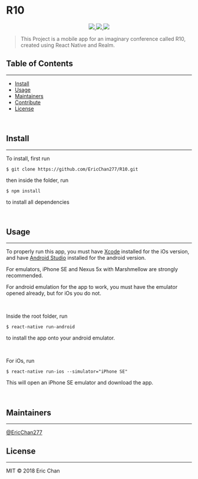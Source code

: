 # R10

<p align="center">
    <a href='https://www.npmjs.com/' alt='NPM Version'>
        <img src="https://img.shields.io/badge/npm-v5.6.0-blue.svg?longCache=true&style=plastic"/>
    </a>
    <a href='https://facebook.github.io/react-native/' alt='React Native Version'>
    <img src="https://img.shields.io/badge/ReactNative-v0.55.4-blue.svg?longCache=true&style=plastic"/>
    </a>
    <a href='https://opensource.org/licenses/MIT' alt='MIT License'>
    <img src="https://img.shields.io/badge/License-MIT-yellow.svg"/>
    </a>

</p>

> This Project is a mobile app for an imaginary conference called R10, created using React Native and Realm.

## Table of Contents

---

- [Install](#install)
- [Usage](#usage)
- [Maintainers](#maintainers)
- [Contribute](#contribute)
- [License](#license)

<br/>

## Install

---

To install, first run

```
$ git clone https://github.com/EricChan277/R10.git
```

then inside the folder, run

```
$ npm install
```

to install all dependencies

<br/>

## Usage

---

To properly run this app, you must have [Xcode](https://developer.apple.com/xcode/) installed for the iOs version, and have [Android Studio](https://developer.android.com/studio/) installed for the android version.

For emulators, iPhone SE and Nexus 5x with Marshmellow are strongly recommended.

For android emulation for the app to work, you must have the emulator opened already, but for iOs you do not.

<br/>

Inside the root folder, run

```
$ react-native run-android
```

to install the app onto your android emulator.

<br />

For iOs, run

```
$ react-native run-ios --simulator="iPhone SE"
```

This will open an iPhone SE emulator and download the app.

<br />

## Maintainers

---

[@EricChan277](https://github.com/EricChan277)

## License

---

MIT © 2018 Eric Chan
